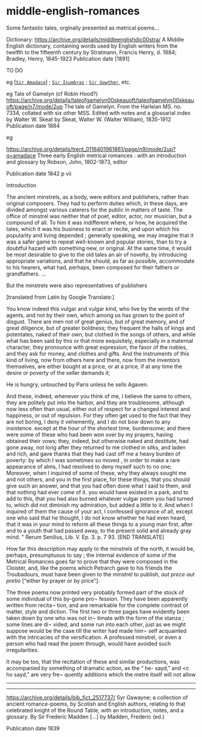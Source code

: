# middle-english-romances
Some fantastic tales, orginally presented as metrical poems...

Dictionary:
https://archive.org/details/middleenglishdic00stra/
A Middle English dictionary, containing words used by English writers from the twelfth to the fifteenth century
by Stratmann, Francis Henry, d. 1884; Bradley, Henry, 1845-1923
Publication date [1891]

TO DO 

eg  [[`Sir Amadace`](https://middleenglishromance.org.uk/mer/50)] ; [`Sir Isumbras`](https://middleenglishromance.org.uk/mer/58) ; [`Sir Gowther`](https://middleenglishromance.org.uk/mer/57), etc.


eg Tale of Gamelyn (cf Robin Hood?) https://archive.org/details/taleofgamelyn00skeauoft/taleofgamelyn00skeauoft/page/n7/mode/2up
The tale of Gamelyn. From the Harleian MS. no. 7334, collated with six other MSS. Edited with notes and a glossarial index by Walter W. Skeat by Skeat, Walter W. (Walter William), 1835-1912 Publication date 1884

eg


https://archive.org/details/trent_0116401961861/page/n9/mode/2up?q=amadace
Three early English metrical romances : with an introduction and glossary
by Robson, John, 1802-1873, editor

Publication date 1842
p vii

Introduction

The ancient minstrels, as a body, were editors and publishers, rather than original composers. They had to perform duties which, in these days, are divided amongst various caterers for the public in matters of taste. The office of minstrel was neither that of poet, editor, actor, nor musician, but a compound of all. To him it was indifferent where, or how, he acquired the tales, which it was his business to enact or recite, and upon which his popularity and living depended ; generally speaking, we may imagine that it was a safer game to repeat well-known and popular stories, than to try a doubtful hazard with something new, or original. At the same time, it would be most desirable to give to the old tales an air of novelty, by introducing appropriate variations, and that he should, as far as possible, accommodate to his hearers, what had, perhaps, been composed for their fathers or grandfathers. ...

But the minstrels were also representatives of publishers

[translated from Latin by Google Translate:]

You know indeed this vulgar and vulgar kind, who live by the words of the agents, and not by their own, which among us has grown to the point of disgust. There are men not of great genius, but of great memory, and of great diligence, but of greater boldness; they frequent the halls of kings and potentates, naked of their own, but clothed in the songs of others, and while what has been said by this or that more exquisitely, especially in a maternal character, they pronounce with great expression, the favor of the nobles, and they ask for money, and clothes and gifts. And the instruments of this kind of living, now from others here and there, now from the inventors themselves, are either bought at a price, or at a price, if at any time the desire or poverty of the seller demands it;

He is hungry, untouched by Paris unless he sells Agaven.

And these, indeed, whenever you think of me, I believe the same to others, they are politely put into the harbor, and they are troublesome, although now less often than usual, either out of respect for a changed interest and happiness, or out of repulsion. For they often get used to the fact that they are not boring, I deny it vehemently, and I do not bow down to any insistence. except at the hour of the shortest time, burdensome; and there were some of these who had been won over by my prayers, having obtained their vows; they, indeed, but otherwise naked and destitute, had gone away, not long after they returned to me clothed in silks, and laden and rich, and gave thanks that they had cast off me a heavy burden of poverty: by which I was sometimes so moved , in order to make a rare appearance of alms, I had resolved to deny myself such to no one; Moreover, when I inquired of some of these, why they always sought me and not others, and you in the first place, for these things, that you should give such an answer, and that you had often done what I said to them, and that nothing had ever come of it. you would have existed in a park, and to add to this, that you had also burned whatever vulgar poem you had turned to, which did not diminish my admiration, but added a little to it. And when I inquired of them the cause of your act, I confessed ignorance of all, except one who said that he thought, I do not know whether he had even heard, that it was in your mind to reform all these things to a young man first, after and to a youth that had passed away, to the present solid and already gray mind. " Rerum Senilius, Lib. V. Ep. 3. p. 7 93. [END TRANSLATE]

How far this description may apply to the minstrels of the north, it would be, perhaps, presumptuous to say ; the internal evidence of some of the Metrical Romances goes far to prove that they were composed in the Cloister, and, like the poems which Petrarch gave to his friends the Troubadours, must have been given to the minstrel to publish, *aut prece aut pretio* ["either by prayer or by price"].

The three poems now printed very probably formed part of the stock of some individual of this by-gone pro¬ fession. They have been apparently written from recita¬ tion, and are remarkable for the complete contrast of matter, style and diction. The first two or three pages have evidently been taken down by one who was not in¬ timate with the form of the stanza ; some lines are di¬ vided, and some run into each other, just as we might suppose would be the case till the writer had made him¬ self acquainted with the intricacies of the versification. A professed minstrel, or even a person who had read the poem through, would have avoided such irregularities.

It may be too, that the recitation of these and similar productions, was accompanied by something of dramatic action, as the “ he- sayd,” and <c ho sayd,” are very fre¬ quently additions which the metre itself will not allow


---



---
https://archive.org/details/bib_fict_2517737/
Syr Gawayne; a collection of ancient romance-poems, by Scotish and English authors, relating to that celebrated knight of the Round Table, with an introduction, notes, and a glossary. By Sir Frederic Madden [...]
by Madden, Frederic (ed.)

Publication date 1839
